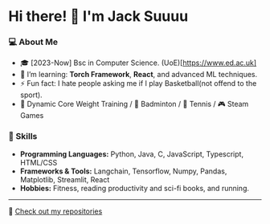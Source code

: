 # Hi there! 👋 I'm Jack Suuuu

### 💻 About Me
- 🎓 [2023-Now] Bsc in Computer Science. (UoE)[https://www.ed.ac.uk]
- 🌱 I’m learning: **Torch Framework**, **React**, and advanced ML techniques.
- ⚡  Fun fact: I hate people asking me if I play Basketball(not offend to the sport).
- 💪 Dynamic Core Weight Training / 🏸 Badminton / 🎾 Tennis / 🎮 Steam Games

### 🚀 Skills
- **Programming Languages:** Python, Java, C, JavaScript, Typescript, HTML/CSS
- **Frameworks & Tools:** Langchain, Tensorflow, Numpy, Pandas, Matplotlib, Streamlit, React
- **Hobbies:** Fitness, reading productivity and sci-fi books, and running.

---

📝 [Check out my repositories](https://github.com/JackSuuu?tab=repositories)
